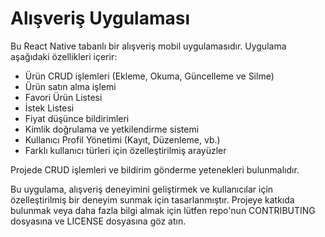 # Alışveriş Uygulaması

Bu React Native tabanlı bir alışveriş mobil uygulamasıdır. Uygulama aşağıdaki özellikleri içerir:

- Ürün CRUD işlemleri (Ekleme, Okuma, Güncelleme ve Silme)
- Ürün satın alma işlemi
- Favori Ürün Listesi
- İstek Listesi
- Fiyat düşünce bildirimleri
- Kimlik doğrulama ve yetkilendirme sistemi
- Kullanıcı Profil Yönetimi (Kayıt, Düzenleme, vb.)
- Farklı kullanıcı türleri için özelleştirilmiş arayüzler

Projede CRUD işlemleri ve bildirim gönderme yetenekleri bulunmalıdır.

Bu uygulama, alışveriş deneyimini geliştirmek ve kullanıcılar için özelleştirilmiş bir deneyim sunmak için tasarlanmıştır. Projeye katkıda bulunmak veya daha fazla bilgi almak için lütfen repo'nun CONTRIBUTING dosyasına ve LICENSE dosyasına göz atın.
